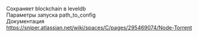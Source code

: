 Сохраняет blockchain в leveldb</br>
Параметры запуска path_to_config</br>
Документация</br>
https://sniper.atlassian.net/wiki/spaces/C/pages/295469074/Node-Torrent</br>
